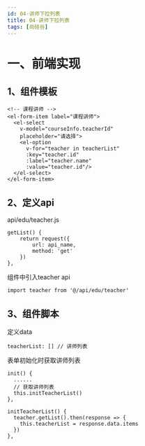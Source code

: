 ```yaml
---
id: 04-讲师下拉列表
title: 04-讲师下拉列表
tags: [尚硅谷]
---
```


# 一、前端实现

## 1、组件模板

```
<!-- 课程讲师 -->
<el-form-item label="课程讲师">
  <el-select
    v-model="courseInfo.teacherId"
    placeholder="请选择">
    <el-option
      v-for="teacher in teacherList"
      :key="teacher.id"
      :label="teacher.name"
      :value="teacher.id"/>
  </el-select>
</el-form-item>
```

## 2、定义api

api/edu/teacher.js

```
getList() {
    return request({
        url: api_name,
        method: 'get'
    })
},
```

组件中引入teacher api

```
import teacher from '@/api/edu/teacher'
```

## 3、组件脚本

定义data

```
teacherList: [] // 讲师列表
```

表单初始化时获取讲师列表

```
init() {
  ......
  // 获取讲师列表
  this.initTeacherList()
},

initTeacherList() {
  teacher.getList().then(response => {
    this.teacherList = response.data.items
  })
},
```